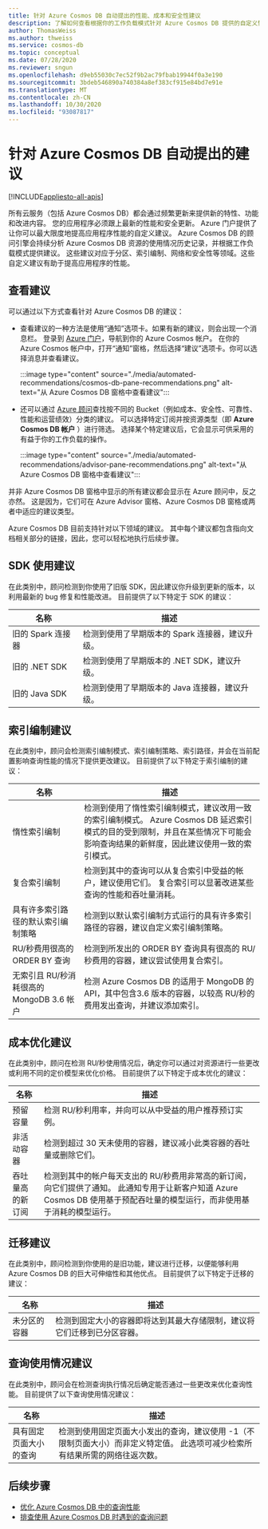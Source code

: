 ```yaml
---
title: 针对 Azure Cosmos DB 自动提出的性能、成本和安全性建议
description: 了解如何查看根据你的工作负载模式针对 Azure Cosmos DB 提供的自定义性能、成本、安全性建议和其他建议。
author: ThomasWeiss
ms.author: thweiss
ms.service: cosmos-db
ms.topic: conceptual
ms.date: 07/28/2020
ms.reviewer: sngun
ms.openlocfilehash: d9eb55030c7ec52f9b2ac79fbab19944f0a3e190
ms.sourcegitcommit: 3bdeb546890a740384a8ef383cf915e84bd7e91e
ms.translationtype: MT
ms.contentlocale: zh-CN
ms.lasthandoff: 10/30/2020
ms.locfileid: "93087817"
---
```

# <a name="automated-recommendations-for-azure-cosmos-db"></a>针对 Azure Cosmos DB 自动提出的建议
[!INCLUDE[appliesto-all-apis](includes/appliesto-all-apis.md)]

所有云服务（包括 Azure Cosmos DB）都会通过频繁更新来提供新的特性、功能和改进内容。 您的应用程序必须跟上最新的性能和安全更新。 Azure 门户提供了让你可以最大限度地提高应用程序性能的自定义建议。 Azure Cosmos DB 的顾问引擎会持续分析 Azure Cosmos DB 资源的使用情况历史记录，并根据工作负载模式提供建议。 这些建议对应于分区、索引编制、网络和安全性等领域。这些自定义建议有助于提高应用程序的性能。

## <a name="view-recommendations"></a>查看建议

可以通过以下方式查看针对 Azure Cosmos DB 的建议：

- 查看建议的一种方法是使用“通知”选项卡。如果有新的建议，则会出现一个消息栏。 登录到 [Azure 门户](https://portal.azure.com)，导航到你的 Azure Cosmos 帐户。 在你的 Azure Cosmos 帐户中，打开“通知”窗格，然后选择“建议”选项卡。你可以选择消息并查看建议。  

   :::image type="content" source="./media/automated-recommendations/cosmos-db-pane-recommendations.png" alt-text="从 Azure Cosmos DB 窗格中查看建议":::

- 还可以通过 [Azure 顾问](../advisor/advisor-overview.md)查找按不同的 Bucket（例如成本、安全性、可靠性、性能和运营绩效）分类的建议。 可以选择特定订阅并按资源类型（即 **Azure Cosmos DB 帐户** ）进行筛选。  选择某个特定建议后，它会显示可供采用的有益于你的工作负载的操作。

   :::image type="content" source="./media/automated-recommendations/advisor-pane-recommendations.png" alt-text="从 Azure Cosmos DB 窗格中查看建议":::

并非 Azure Cosmos DB 窗格中显示的所有建议都会显示在 Azure 顾问中，反之亦然。 这是因为，它们可在 Azure Advisor 窗格、Azure Cosmos DB 窗格或两者中适应的建议类型。

Azure Cosmos DB 目前支持针对以下领域的建议。 其中每个建议都包含指向文档相关部分的链接，因此，您可以轻松地执行后续步骤。

## <a name="sdk-usage-recommendations"></a>SDK 使用建议

在此类别中，顾问检测到你使用了旧版 SDK，因此建议你升级到更新的版本，以利用最新的 bug 修复和性能改进。 目前提供了以下特定于 SDK 的建议：

|名称  |描述  |
|---------|---------|
| 旧的 Spark 连接器 | 检测到使用了早期版本的 Spark 连接器，建议升级。 |
| 旧的 .NET SDK | 检测到使用了早期版本的 .NET SDK，建议升级。 |
| 旧的 Java SDK | 检测到使用了早期版本的 Java 连接器，建议升级。 |

## <a name="indexing-recommendations"></a>索引编制建议

在此类别中，顾问会检测索引编制模式、索引编制策略、索引路径，并会在当前配置影响查询性能的情况下提供更改建议。 目前提供了以下特定于索引编制的建议：

|名称  |描述  |
|---------|---------|
| 惰性索引编制 | 检测到使用了惰性索引编制模式，建议改用一致的索引编制模式。 Azure Cosmos DB 延迟索引模式的目的受到限制，并且在某些情况下可能会影响查询结果的新鲜度，因此建议使用一致的索引模式。 |
| 复合索引编制| 检测到其中的查询可以从复合索引中受益的帐户，建议使用它们。 复合索引可以显著改进某些查询的性能和吞吐量消耗。|
| 具有许多索引路径的默认索引编制策略 | 检测到以默认索引编制方式运行的具有许多索引路径的容器，建议自定义索引编制策略。|
| RU/秒费用很高的 ORDER BY 查询| 检测到所发出的 ORDER BY 查询具有很高的 RU/秒费用的容器，建议尝试使用复合索引。|
| 无索引且 RU/秒消耗很高的 MongoDB 3.6 帐户| 检测 Azure Cosmos DB 的适用于 MongoDB 的 API，其中包含3.6 版本的容器，以较高 RU/秒的费用发出查询，并建议添加索引。|

## <a name="cost-optimization-recommendations"></a>成本优化建议

在此类别中，顾问在检测 RU/秒使用情况后，确定你可以通过对资源进行一些更改或利用不同的定价模型来优化价格。 目前提供了以下特定于成本优化的建议：

|名称  |描述  |
|---------|---------|
| 预留容量 | 检测 RU/秒利用率，并向可以从中受益的用户推荐预订实例。 |
| 非活动容器 | 检测到超过 30 天未使用的容器，建议减小此类容器的吞吐量或删除它们。|
| 吞吐量高的新订阅 | 检测到其中的帐户每天支出的 RU/秒费用非常高的新订阅，向它们提供了通知。 此通知专用于让新客户知道 Azure Cosmos DB 使用基于预配吞吐量的模型运行，而非使用基于消耗的模型运行。 |

## <a name="migration-recommendations"></a>迁移建议

在此类别中，顾问检测到你使用的是旧功能，建议进行迁移，以便能够利用 Azure Cosmos DB 的巨大可伸缩性和其他优点。 目前提供了以下特定于迁移的建议：

|名称  |描述  |
|---------|---------|
| 未分区的容器 | 检测到固定大小的容器即将达到其最大存储限制，建议将它们迁移到已分区容器。|

## <a name="query-usage-recommendations"></a>查询使用情况建议

在此类别中，顾问会在检测查询执行情况后确定能否通过一些更改来优化查询性能。 目前提供了以下查询使用情况建议：

|名称  |描述  |
|---------|---------|
| 具有固定页面大小的查询 | 检测到使用固定页面大小发出的查询，建议使用 -1（不限制页面大小）而非定义特定值。 此选项可减少检索所有结果所需的网络往返次数。 |

## <a name="next-steps"></a>后续步骤

* [优化 Azure Cosmos DB 中的查询性能](sql-api-query-metrics.md)
* [排查使用 Azure Cosmos DB 时遇到的查询问题](troubleshoot-query-performance.md)
